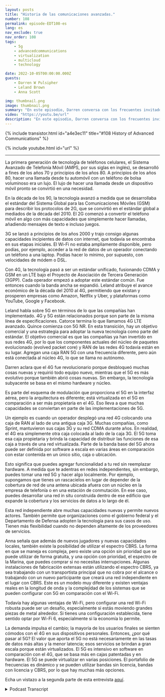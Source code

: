 ```yaml
---
layout: posts
title: "Historia de las comunicaciones avanzadas."
number: 108
permalink: episode-EDT108-es
lang: es
nav_exclude: true
nav_order: 108
tags:
    - 5g
    - advancedcommunications
    - virtualization
    - multicloud
    - technology

date: 2022-10-05T00:00:00.000Z
guests:
    - Darren W Pulsipher
    - Leland Brown
    - Anna Scott

img: thumbnail.png
image: thumbnail.png
summary: "En este episodio, Darren conversa con los frecuentes invitados de Intel, Leland Brown, Ingeniero Principal: Director Técnico de Comunicaciones Avanzadas, y la Dra. Anna Scott, Arquitecta Principal de Borde para el Sector Público, acerca de la historia de las comunicaciones avanzadas."
video: "https://youtu.be/url"
description: "En este episodio, Darren conversa con los frecuentes invitados de Intel, Leland Brown, Ingeniero Principal: Director Técnico de Comunicaciones Avanzadas, y la Dra. Anna Scott, Arquitecta Principal de Borde para el Sector Público, acerca de la historia de las comunicaciones avanzadas."
---
```


<div>
{% include transistor.html id="a4e3ec11" title="#108 History of Advanced Communications" %}

{% include youtube.html id="url" %}
</div>

---

La primera generación de tecnología de teléfonos celulares, el Sistema Avanzado de Telefonía Móvil (AMPS, por sus siglas en inglés), se desarrolló a fines de los años 70 y principios de los años 80. A principios de los años 80, hacer una llamada desde tu automóvil con un teléfono de bolsa voluminoso era un lujo. El lujo de hacer una llamada desde un dispositivo móvil pronto se convirtió en una necesidad.

En la década de los 90, la tecnología avanzó a medida que se desarrollaba el estándar del Sistema Global para las Comunicaciones Móviles (GSM) para describir los protocolos de 2G, que se convirtió en el estándar global a mediados de la década del 2010. El 2G comenzó a convertir el teléfono móvil en algo con más capacidades que simplemente hacer llamadas, añadiendo mensajes de texto e incluso juegos.

3G se lanzó a principios de los años 2000 y trajo consigo algunas capacidades incipientes de datos con internet, que todavía se encontraba en sus etapas iniciales. El Wi-Fi no estaba ampliamente disponible, pero podías, por ejemplo, acceder a la red de datos de un operador conectando un teléfono a una laptop. Podías hacer lo mínimo, por supuesto, con velocidades de módem o DSL.

Con 4G, la tecnología pasó a ser un estándar unificado, fusionando CDMA y GSM en un LTE bajo el Proyecto de Asociación de Tercera Generación (3GPP). Cada operador empezó a adoptar este estándar común. Fue entonces cuando la banda ancha se expandió. Leland atribuye el avance económico de la década del 2010 al 4G, permitiendo que existan y prosperen empresas como Amazon, Netflix y Uber, y plataformas como YouTube, Google y Facebook.

Leland habla sobre 5G en términos de lo que las compañías han implementado. 4G y 5G están relacionados porque son parte de la misma línea de especificaciones. Catorce termina lo que llamamos 4G LTE avanzado. Quince comienza con 5G NR. En esta transición, hay un objetivo comercial y una estrategia para adoptar la nueva tecnología como parte del estándar. El objetivo comercial es que las compañías ya han invertido en sus redes 4G, por lo que los componentes actuales del núcleo de paquetes evolucionado (evolved packet core) y RAN de las redes 4G todavía están en su lugar. Agregan una caja RAN 5G con una frecuencia diferente, pero aún está conectada al núcleo 4G, lo que se llama no autónomo.

Darren aclara que el 4G fue revolucionario porque desbloqueó muchas cosas nuevas y requirió todo equipo nuevo, mientras que el 5G es más evolutivo porque también abrió cosas nuevas. Sin embargo, la tecnología subyacente se basa en el mismo hardware y núcleo.

Es parte del esquema de modulación que proporciona el 5G en la interfaz aérea, pero la arquitectura es diferente; está virtualizada en el 5G en comparación a ser más propietaria en el 4G. Eso lleva a que muchas capacidades se conviertan en parte de las implementaciones de 5G.

Un ejemplo es cuando un operador desplegó una red 4G colocando una caja de RAN al lado de una antigua caja 3G. Muchas compañías, como Sprint, mantuvieron sus cajas 3G y su red CDMA durante años. En realidad, el 4G era simplemente otra caja colocada al lado de la caja 3G. El 5G toma esa caja propietaria y brinda la capacidad de distribuir las funciones de esa caja a través de una red virtualizada. Parte de la banda base del 5G ahora puede ser definida por software a escala en varias áreas en comparación con estar contenida en un único sitio, caja o ubicación.

Esto significa que puedes agregar funcionalidad a tu red sin reemplazar hardware. A medida que te adentras en redes independientes, sin embargo, puedes tomar una red 5G y hacer algo localmente. Por ejemplo, supongamos que tienes un rascacielos en lugar de depender de la cobertura de red de una antena ubicada afuera con un núcleo en la empresa de telefonía o en una estación de conmutación. En ese caso, puedes desarrollar una red in situ construida dentro de ese edificio que expande la cobertura y los servicios de datos a lo largo de él.

Esta red independiente abre muchas capacidades nuevas y permite nuevos actores. También permite que organizaciones como el gobierno federal y el Departamento de Defensa adopten la tecnología para sus casos de uso. Tienen más flexibilidad cuando no dependen altamente de los proveedores de servicios.

Anna señala que además de nuevos jugadores y nuevas capacidades locales, también existe la posibilidad de utilizar el espectro CBRS. La forma en que se maneja es compleja, pero existe una opción sin prioridad que se puede utilizar de forma gratuita, y una opción con prioridad, el espectro de la Marina, que puedes comprar si no necesitas interrupciones. Algunas instalaciones de fabricación extensas están utilizando el espectro CBRS, ya sea trabajando con un transportista principal que no cobra por el alcance o trabajando con un nuevo participante que creará una red independiente en el lugar con CBRS. Este es un modelo muy diferente y existen ventajas reales en la longitud de onda y la complejidad de los sistemas que se pueden configurar con 5G en comparación con el Wi-Fi.

Todavía hay algunas ventajas de Wi-Fi, pero configurar una red Wi-Fi robusta puede ser un desafío, especialmente si estás moviendo grandes piezas de metal alrededor. Si tienes una configuración establecida, tiene sentido optar por Wi-Fi 6, especialmente si la economía lo permite.

La demanda impulsa el cambio; la mayoría de los usuarios finales se sienten cómodos con el 4G en sus dispositivos personales. Entonces, ¿por qué pasar al 5G? El valor que aporta el 5G no está necesariamente en las tasas de datos más altas y la menor latencia; esos servicios se brindan a gran escala porque están virtualizados. El 5G es intensivo en software en comparación con el 4G, que se basa más en cajas patentadas y en hardware. El 5G se puede virtualizar en varias posiciones. El portafolio de frecuencias es dinámico y se pueden utilizar bandas sin licencia, bandas con licencia y CBRS, por lo que hay muchas más opciones.

Echa un vistazo a la segunda parte de esta entrevista [aquí](episodio-EDT109).



<details>
<summary> Podcast Transcript </summary>

<p></p>

</details>
